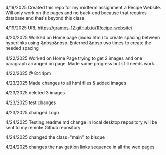 4/19/2025 Created this repo for my midterm assignment a Recipe Website. Will only work on the pages and no back-end because that requires database and that's beyond this class

4/19/2025 URL https://gramos-12.github.io/1Recipe-website/

4/20/2025 Worked on Home page (index.html) to create spacing between hyperlinks using &nbsp&nbsp. Enterred &nbsp two times to create the needed spacing

4/22/2025 Worked on Home Page trying to get 2 images and one paragraph arranged on page. Made some progress but still needs work.

4/22/2025 @ 8:44pm

4/23/2025 Made changes to all html files & added images

4/23/2025 deleted 3 images

4/23/2025 test changes  

4/23/2025 changed Logo

<!-- 4/24/2025 Testing readme.md change in Github repository will be sent to my local desktop repository  -->

4/24/2025 Testing readme.md change in local desktop repository will be sent to my remote Github repository

4/24/2025 changed the class="main" to bisque

4/24/2025 changes the navigattion links sequence in all the wed pages